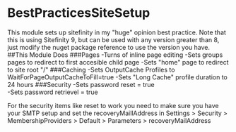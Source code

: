 # BestPracticesSiteSetup
This module sets up sitefinity in my "huge" opinion best practice. Note that this is using Sitefinity 9, but can be used with any version greater than 8, just modify the nuget package reference to use the version you have.
##This Module Does
###Pages
-Turns of inline page editing
-Sets groups pages to redirect to first accesible child page
-Sets "home" page to redirect to site root "/" 
###Caching
-Sets OutputCache Profiles to WaitForPageOutputCacheToFill=true
-Sets "Long Cache" profile duration to 24 hours 
###Security
-Sets password reset = true<br />
-Sets password retrievel = true<br />

For the security items like reset to work you need to make sure you have your SMTP setup and set the recoveryMaillAddress in Settings > Security > MembershipProviders > Default > Parameters > recoveryMailAddress
